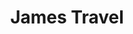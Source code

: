 ---
title: "James Travel"
url: /santiago-de-los-caballeros/james-travel/
shop: agencia de viajes
---